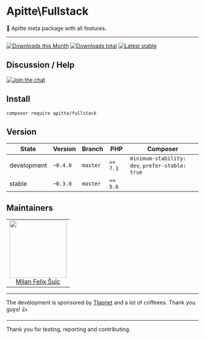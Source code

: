 # Apitte\Fullstack

:wrench: Apitte meta package with all features.

-----

[![Downloads this Month](https://img.shields.io/packagist/dm/apitte/fullstack.svg?style=flat-square)](https://packagist.org/packages/apitte/fullstack)
[![Downloads total](https://img.shields.io/packagist/dt/apitte/fullstack.svg?style=flat-square)](https://packagist.org/packages/apitte/fullstack)
[![Latest stable](https://img.shields.io/packagist/v/apitte/fullstack.svg?style=flat-square)](https://packagist.org/packages/apitte/fullstack)

## Discussion / Help

[![Join the chat](https://img.shields.io/gitter/room/apitte/apitte.svg?style=flat-square)](http://bit.ly/apittegitter)

## Install

```
composer require apitte/fullstack
```

## Version

| State       | Version      | Branch   | PHP      | Composer                                        |
|-------------|--------------|----------|----------|-------------------------------------------------|
| development | `~0.4.0`     | `master` | `>= 7.1` | `minimum-stability: dev`, `prefer-stable: true` |
| stable      | `~0.3.0`     | `master` | `>= 5.6` |                                                 |

## Maintainers

<table>
  <tbody>
    <tr>
      <td align="center">
        <a href="https://github.com/f3l1x">
            <img width="150" height="150" src="https://avatars2.githubusercontent.com/u/538058?v=3&s=150">
        </a>
        </br>
        <a href="https://github.com/f3l1x">Milan Felix Šulc</a>
      </td>
    </tr>
  <tbody>
</table>

-----

The development is sponsored by [Tlapnet](http://www.tlapnet.cz) and a lot of coffeees. Thank you guys! :+1:

-----

Thank you for testing, reporting and contributing.
